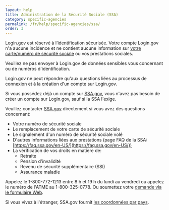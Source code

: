 ```yaml
---
layout: help
title: Administration de la Sécurité Sociale (SSA)
category: specific-agencies
permalink: /fr/help/specific-agencies/ssa/
order: 3
---
```

Login.gov est réservé à l’identification sécurisée. Votre compte Login.gov n'a aucune incidence et ne contient aucune information sur [votre carte/numéro de sécurité sociale](https://www.ssa.gov/) ou vos prestations sociales.

Veuillez ne pas envoyer à Login.gov de données sensibles vous concernant ou de numéros d'identification.

Login.gov ne peut répondre qu'aux questions liées au processus de connexion et à la création d'un compte sur Login.gov.

Si vous possédez déjà un compte sur [SSA.gov](https://www.ssa.gov/), vous n'avez pas besoin de créer un compte sur Login.gov, sauf si la SSA l'exige.

Veuillez contacter [SSA.gov](https://www.ssa.gov/) directement si vous avez des questions concernant:

* Votre numéro de sécurité sociale
* Le remplacement de votre carte de sécurité sociale
* Le signalement d'un numéro de sécurité sociale volé
* D'autres informations liées aux prestations (page FAQ de la SSA: [https://faq.ssa.gov/en-US/](https://faq.ssa.gov/en-US/))
* La vérification de vos droits en matière de:
    * Retraite
    * Pension d'invalidité
    * Revenu de sécurité supplémentaire (SSI)
    * Assurance maladie

Appelez le 1-800-772-1213 entre 8 h et 19 h du lundi au vendredi ou appelez le numéro de l'ATME au 1-800-325-0778. Ou soumettez votre [demande via le formulaire Web](https://secure.ssa.gov/emailus/).

Si vous vivez à l'étranger, SSA.gov fournit [les coordonnées par pays](https://www.ssa.gov/foreign/).
